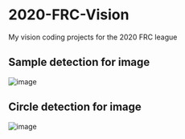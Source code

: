 # 2020-FRC-Vision

My vision coding projects for the 2020 FRC league 

## Sample detection for image 

![image](https://user-images.githubusercontent.com/74515743/160964953-d2894920-63f1-4be9-8c6f-9f21ea7580dc.png)

## Circle detection for image

![image](https://user-images.githubusercontent.com/74515743/160965006-3819c282-7669-4072-a913-5a8483356aaa.png)

